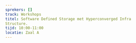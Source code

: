 ```yaml
---
sprekers: []
track: Workshops
titel: Software Defined Storage met Hyperconverged Infra
Structure. 
tijd: 10:00-11:00
locatie: Zaal A
---
```

